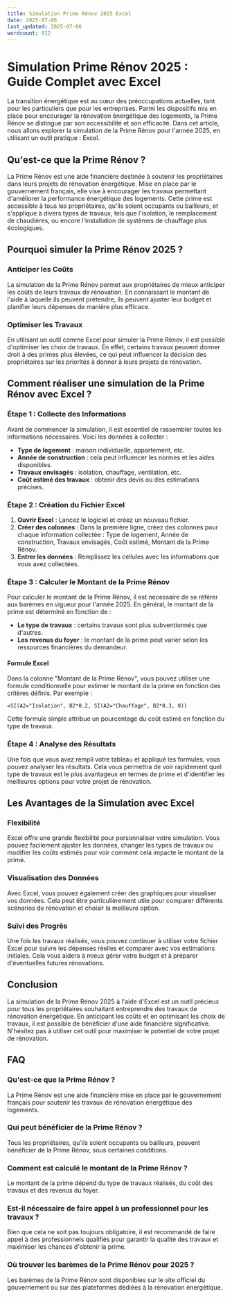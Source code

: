 ```yaml
---
title: Simulation Prime Rénov 2025 Excel
date: 2025-07-06
last_updated: 2025-07-06
wordcount: 912
---
```


# Simulation Prime Rénov 2025 : Guide Complet avec Excel

La transition énergétique est au cœur des préoccupations actuelles, tant pour les particuliers que pour les entreprises. Parmi les dispositifs mis en place pour encourager la rénovation énergétique des logements, la Prime Rénov se distingue par son accessibilité et son efficacité. Dans cet article, nous allons explorer la simulation de la Prime Rénov pour l'année 2025, en utilisant un outil pratique : Excel.

## Qu'est-ce que la Prime Rénov ?

La Prime Rénov est une aide financière destinée à soutenir les propriétaires dans leurs projets de rénovation énergétique. Mise en place par le gouvernement français, elle vise à encourager les travaux permettant d'améliorer la performance énergétique des logements. Cette prime est accessible à tous les propriétaires, qu'ils soient occupants ou bailleurs, et s'applique à divers types de travaux, tels que l'isolation, le remplacement de chaudières, ou encore l'installation de systèmes de chauffage plus écologiques.

## Pourquoi simuler la Prime Rénov 2025 ?

### Anticiper les Coûts

La simulation de la Prime Rénov permet aux propriétaires de mieux anticiper les coûts de leurs travaux de rénovation. En connaissant le montant de l'aide à laquelle ils peuvent prétendre, ils peuvent ajuster leur budget et planifier leurs dépenses de manière plus efficace.

### Optimiser les Travaux

En utilisant un outil comme Excel pour simuler la Prime Rénov, il est possible d'optimiser les choix de travaux. En effet, certains travaux peuvent donner droit à des primes plus élevées, ce qui peut influencer la décision des propriétaires sur les priorités à donner à leurs projets de rénovation.

## Comment réaliser une simulation de la Prime Rénov avec Excel ?

### Étape 1 : Collecte des Informations

Avant de commencer la simulation, il est essentiel de rassembler toutes les informations nécessaires. Voici les données à collecter :

- **Type de logement** : maison individuelle, appartement, etc.
- **Année de construction** : cela peut influencer les normes et les aides disponibles.
- **Travaux envisagés** : isolation, chauffage, ventilation, etc.
- **Coût estimé des travaux** : obtenir des devis ou des estimations précises.

### Étape 2 : Création du Fichier Excel

1. **Ouvrir Excel** : Lancez le logiciel et créez un nouveau fichier.
2. **Créer des colonnes** : Dans la première ligne, créez des colonnes pour chaque information collectée : Type de logement, Année de construction, Travaux envisagés, Coût estimé, Montant de la Prime Rénov.
3. **Entrer les données** : Remplissez les cellules avec les informations que vous avez collectées.

### Étape 3 : Calculer le Montant de la Prime Rénov

Pour calculer le montant de la Prime Rénov, il est nécessaire de se référer aux barèmes en vigueur pour l'année 2025. En général, le montant de la prime est déterminé en fonction de :

- **Le type de travaux** : certains travaux sont plus subventionnés que d'autres.
- **Les revenus du foyer** : le montant de la prime peut varier selon les ressources financières du demandeur.

#### Formule Excel

Dans la colonne "Montant de la Prime Rénov", vous pouvez utiliser une formule conditionnelle pour estimer le montant de la prime en fonction des critères définis. Par exemple :

```excel
=SI(A2="Isolation", B2*0.2, SI(A2="Chauffage", B2*0.3, 0))
```

Cette formule simple attribue un pourcentage du coût estimé en fonction du type de travaux.

### Étape 4 : Analyse des Résultats

Une fois que vous avez rempli votre tableau et appliqué les formules, vous pouvez analyser les résultats. Cela vous permettra de voir rapidement quel type de travaux est le plus avantageux en termes de prime et d'identifier les meilleures options pour votre projet de rénovation.

## Les Avantages de la Simulation avec Excel

### Flexibilité

Excel offre une grande flexibilité pour personnaliser votre simulation. Vous pouvez facilement ajuster les données, changer les types de travaux ou modifier les coûts estimés pour voir comment cela impacte le montant de la prime.

### Visualisation des Données

Avec Excel, vous pouvez également créer des graphiques pour visualiser vos données. Cela peut être particulièrement utile pour comparer différents scénarios de rénovation et choisir la meilleure option.

### Suivi des Progrès

Une fois les travaux réalisés, vous pouvez continuer à utiliser votre fichier Excel pour suivre les dépenses réelles et comparer avec vos estimations initiales. Cela vous aidera à mieux gérer votre budget et à préparer d'éventuelles futures rénovations.

## Conclusion

La simulation de la Prime Rénov 2025 à l'aide d'Excel est un outil précieux pour tous les propriétaires souhaitant entreprendre des travaux de rénovation énergétique. En anticipant les coûts et en optimisant les choix de travaux, il est possible de bénéficier d'une aide financière significative. N'hésitez pas à utiliser cet outil pour maximiser le potentiel de votre projet de rénovation.

## FAQ

### Qu'est-ce que la Prime Rénov ?

La Prime Rénov est une aide financière mise en place par le gouvernement français pour soutenir les travaux de rénovation énergétique des logements.

### Qui peut bénéficier de la Prime Rénov ?

Tous les propriétaires, qu'ils soient occupants ou bailleurs, peuvent bénéficier de la Prime Rénov, sous certaines conditions.

### Comment est calculé le montant de la Prime Rénov ?

Le montant de la prime dépend du type de travaux réalisés, du coût des travaux et des revenus du foyer.

### Est-il nécessaire de faire appel à un professionnel pour les travaux ?

Bien que cela ne soit pas toujours obligatoire, il est recommandé de faire appel à des professionnels qualifiés pour garantir la qualité des travaux et maximiser les chances d'obtenir la prime.

### Où trouver les barèmes de la Prime Rénov pour 2025 ?

Les barèmes de la Prime Rénov sont disponibles sur le site officiel du gouvernement ou sur des plateformes dédiées à la rénovation énergétique.